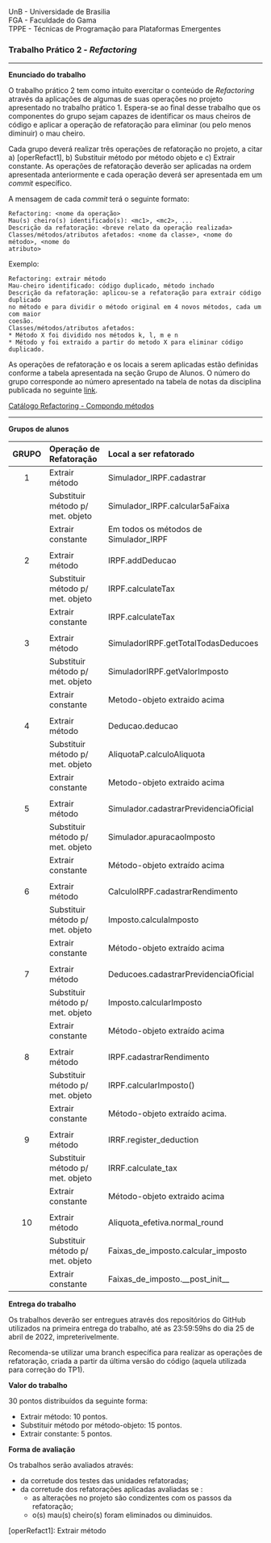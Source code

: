 
UnB - Universidade de Brasilia  
FGA - Faculdade do Gama  
TPPE - Técnicas de Programação para Plataformas Emergentes  

### Trabalho Prático 2 - _Refactoring_

---

**Enunciado do trabalho** 

O trabalho prático 2 tem como intuito exercitar o conteúdo de _Refactoring_
através da aplicações de algumas de suas operações no projeto apresentado no
trabalho prático 1. Espera-se ao final desse trabalho que os componentes do
grupo sejam capazes de identificar os maus cheiros de código e aplicar a
operação de refatoração para eliminar (ou pelo menos diminuir) o mau cheiro.

Cada grupo deverá realizar três operações de refatoração no projeto, a citar a)
[operRefact1], b) Substituir método por método objeto e c) Extrair constante.
As operações de refatoração deverão ser aplicadas na ordem apresentada
anteriormente e cada operação deverá ser apresentada em um _commit_ específico.

A mensagem de cada _commit_ terá o seguinte formato: 
```
Refactoring: <nome da operação>
Mau(s) cheiro(s) identificado(s): <mc1>, <mc2>, ...
Descrição da refatoração: <breve relato da operação realizada>
Classes/métodos/atributos afetados: <nome da classe>, <nome do método>, <nome do
atributo> 
```

Exemplo: 
```
Refactoring: extrair método
Mau-cheiro identificado: código duplicado, método inchado
Descrição da refatoração: aplicou-se a refatoração para extrair código duplicado
no método e para dividir o método original em 4 novos métodos, cada um com maior
coesão. 
Classes/métodos/atributos afetados: 
* Método X foi dividido nos métodos k, l, m e n
* Método y foi extraido a partir do metodo X para eliminar código duplicado.
```

As operações de refatoração e os locais a serem aplicadas estão definidas
conforme a tabela apresentada na seção Grupo de Alunos. O número do grupo
corresponde ao número apresentado na tabela de notas da disciplina publicada no
seguinte [link](https://docs.google.com/spreadsheets/d/1uDTIRgDQ4Lg-apSzUI7ILPOmlXXpYqQkzsbTA5vX1HU/edit?usp=sharing).

[Catálogo Refactoring - Compondo métodos](https://github.com/andrelanna/andrelanna.github.io/blob/master/lectures/das/Catalogo_Refatoracao_Compondo_metodos.pdf)

---

**Grupos de alunos**

|  **GRUPO**  |   **Operação de Refatoração**  |   **Local a ser refatorado**  |
|:-----------:|:-------------------------------|:------------------------------|
|      1      | Extrair método                 | Simulador_IRPF.cadastrar      |
|             |Substituir método p/ met. objeto| Simulador_IRPF.calcular5aFaixa|
|             | Extrair constante              | Em todos os métodos de Simulador_IRPF|
|             |                                |                               |
|      2      | Extrair método                 | IRPF.addDeducao               |
|             |Substituir método p/ met. objeto| IRPF.calculateTax             |
|             | Extrair constante              | IRPF.calculateTax             |
|             |                                |                               |
|      3      | Extrair método                 | SimuladorIRPF.getTotalTodasDeducoes |
|             |Substituir método p/ met. objeto| SimuladorIRPF.getValorImposto |
|             | Extrair constante              | Metodo-objeto extraido acima  |
|             |                                |                               |
|      4      | Extrair método                 | Deducao.deducao               |
|             |Substituir método p/ met. objeto| AliquotaP.calculoAliquota     |
|             | Extrair constante              | Metodo-objeto extraido acima  |
|             |                                |                               |
|      5      | Extrair método                 | Simulador.cadastrarPrevidenciaOficial|
|             |Substituir método p/ met. objeto| Simulador.apuracaoImposto     |
|             | Extrair constante              | Método-objeto extraído acima  |
|             |                                |                               |
|      6      | Extrair método                 | CalculoIRPF.cadastrarRendimento|
|             |Substituir método p/ met. objeto| Imposto.calculaImposto        |
|             | Extrair constante              | Método-objeto extraído acima  |
|             |                                |                               |
|      7      | Extrair método                 | Deducoes.cadastrarPrevidenciaOficial|
|             |Substituir método p/ met. objeto| Imposto.calcularImposto       |
|             | Extrair constante              | Método-objeto extraído acima  |
|             |                                |                               |
|      8      | Extrair método                 | IRPF.cadastrarRendimento      |
|             |Substituir método p/ met. objeto| IRPF.calcularImposto()        |
|             | Extrair constante              | Método-objeto extraído acima. |
|             |                                |                               |
|      9      | Extrair método                 | IRRF.register_deduction       |
|             |Substituir método p/ met. objeto| IRRF.calculate_tax            |
|             | Extrair constante              | Método-objeto extraido acima  |
|             |                                |                               |
|     10      | Extrair método                 | Aliquota_efetiva.normal_round |
|             |Substituir método p/ met. objeto| Faixas_de_imposto.calcular_imposto|
|             | Extrair constante              | Faixas_de_imposto.\_\_post_init\_\_|


**Entrega do trabalho**

Os trabalhos deverão ser entregues através dos repositórios do GitHub utilizados
na primeira entrega do trabalho, até as 23:59:59hs do dia 25 de abril de 2022,
impreterivelmente. 

Recomenda-se utilizar uma branch específica para realizar as operações de
refatoração, criada a partir da última versão do código (aquela utilizada para
correção do TP1). 


**Valor do trabalho**

30 pontos distribuídos da seguinte forma: 
- Extrair método: 10 pontos.
- Substituir método por método-objeto: 15 pontos. 
- Extrair constante: 5 pontos.

**Forma de avaliação**

Os trabalhos serão avaliados através:

- da corretude dos testes das unidades refatoradas;
- da corretude dos refatorações aplicadas avaliadas se : 
    - as alterações no projeto são condizentes com os passos da refatoração;
    - o(s) mau(s) cheiro(s) foram eliminados ou diminuidos.




[operRefact1]: Extrair método
